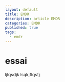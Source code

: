 ```yaml
---
layout: default
title: EMDR
description: article EMDR
categories: EMDR
published: true
tags: 
  - emdr
---
```


# essai

ljlqsdjk lsqkjflqsfj